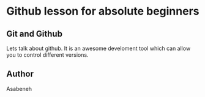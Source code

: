 # Github lesson for absolute beginners
## Git and Github

Lets talk about github. It is an awesome develoment tool which can allow you to control different versions.

## Author
Asabeneh
